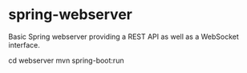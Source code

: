 # spring-webserver

Basic Spring webserver providing a REST API as well as a WebSocket interface.

cd webserver
mvn spring-boot:run
